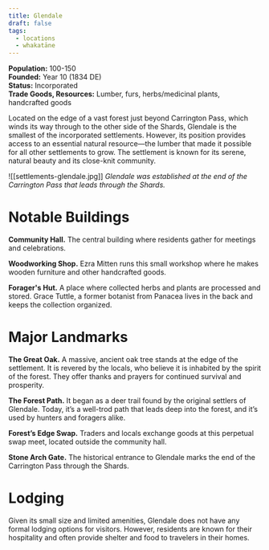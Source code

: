 ```yaml
---
title: Glendale
draft: false
tags:
  - locations
  - whakatāne
---
```

**Population:** 100-150<br>
**Founded:** Year 10 (1834 DE)<br>
**Status:** Incorporated<br>
**Trade Goods, Resources:** Lumber, furs, herbs/medicinal plants, handcrafted goods

Located on the edge of a vast forest just beyond Carrington Pass, which winds its way through to the other side of the Shards, Glendale is the smallest of the incorporated settlements. However, its position provides access to an essential natural resource—the lumber that made it possible for all other settlements to grow. The settlement is known for its serene, natural beauty and its close-knit community.

![[settlements-glendale.jpg]]
*Glendale was established at the end of the Carrington Pass that leads through the Shards.*
# Notable Buildings
**Community Hall.** The central building where residents gather for meetings and celebrations.

**Woodworking Shop.** Ezra Mitten runs this small workshop where he makes wooden furniture and other handcrafted goods.

**Forager's Hut.** A place where collected herbs and plants are processed and stored. Grace Tuttle, a former botanist from Panacea lives in the back and keeps the collection organized.
# Major Landmarks
**The Great Oak.** A massive, ancient oak tree stands at the edge of the settlement. It is revered by the locals, who believe it is inhabited by the spirit of the forest. They offer thanks and prayers for continued survival and prosperity.

**The Forest Path.** It began as a deer trail found by the original settlers of Glendale. Today, it’s a well-trod path that leads deep into the forest, and it’s used by hunters and foragers alike.

**Forest’s Edge Swap.** Traders and locals exchange goods at this perpetual swap meet, located outside the community hall.

**Stone Arch Gate.** The historical entrance to Glendale marks the end of the Carrington Pass through the Shards.
# Lodging
Given its small size and limited amenities, Glendale does not have any formal lodging options for visitors. However, residents are known for their hospitality and often provide shelter and food to travelers in their homes.